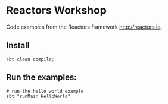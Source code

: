 # Reactors Workshop
Code examples from the Reactors framework http://reactors.io.


## Install
```
sbt clean compile;
```

## Run the examples:
```
# run the hello world example
sbt "runMain HelloWorld"
```
